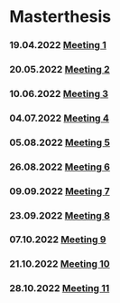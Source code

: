# Masterthesis


### 19.04.2022 [Meeting 1](Meeting1.html)
### 20.05.2022 [Meeting 2](Meeting2.md)
### 10.06.2022 [Meeting 3](Meeting3.html)
### 04.07.2022 [Meeting 4](Meeting4.html)
### 05.08.2022 [Meeting 5](Meeting5.html)
### 26.08.2022 [Meeting 6](Meeting6.html)
### 09.09.2022 [Meeting 7](Meeting7.html)
### 23.09.2022 [Meeting 8](Meeting8.html)
### 07.10.2022 [Meeting 9](Meeting9.html)
### 21.10.2022 [Meeting 10](Meeting10.html)
### 28.10.2022 [Meeting 11](Meeting11.html)
